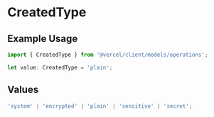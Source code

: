 # CreatedType

## Example Usage

```typescript
import { CreatedType } from '@vercel/client/models/operations';

let value: CreatedType = 'plain';
```

## Values

```typescript
'system' | 'encrypted' | 'plain' | 'sensitive' | 'secret';
```
